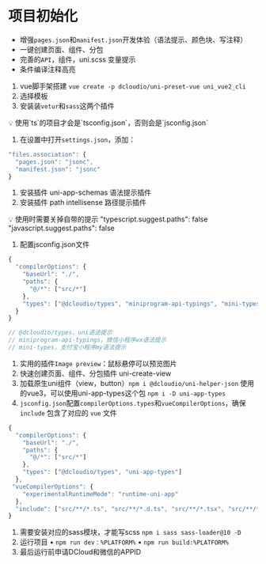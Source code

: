 # 项目初始化

- 增强`pages.json`和`manifest.json`开发体验（语法提示、颜色块、写注释）
- 一键创建页面、组件、分包
- 完善的`API`，组件，uni.scss 变量提示
- 条件编译注释高亮

1. vue脚手架搭建
`vue create -p dcloudio/uni-preset-vue uni_vue2_cli`
2. 选择模板
3. 安装装`vetur`和`sass`这两个插件

<aside>
💡 使用`ts`的项目才会是`tsconfig.json`，否则会是`jsconfig.json`

</aside>

1. 在设置中打开`settings.json`，添加：

```jsx
"files.association": {
  "pages.json": "jsonc",
  "manifest.json": "jsonc"
}
```

1. 安装插件 uni-app-schemas 语法提示插件
2. 安装插件 path intellisense 路径提示插件

<aside>
💡 使用时需要关掉自带的提示
"typescript.suggest.paths": false
"javascript.suggest.paths": false

</aside>

1. 配置jsconfig.json文件

```jsx
{
  "compilerOptions": {
    "baseUrl": "./",
    "paths": {
      "@/*": ["src/*"]
    },
    "types": ["@dcloudio/types", "miniprogram-api-typings", "mini-types"]
  }
}

// @dcloudio/types，uni语法提示
// miniprogram-api-typings，微信小程序wx语法提示
// mini-types，支付宝小程序my语法提示
```

1. 实用的插件`Image preview`：鼠标悬停可以预览图片
2. 快速创建页面、组件、分包插件 uni-create-view
3. 加载原生uni组件（view，button）`npm i @dcloudio/uni-helper-json`
使用的vue3，可以使用uni-app-types这个包 `npm i -D uni-app-types`
4. `jsconfig.json`配置`compilerOptions.types`和`vueCompilerOptions`，确保`include` 包含了对应的 `vue` 文件

```jsx
{
  "compilerOptions": {
    "baseUrl": "./",
    "paths": {
      "@/*": ["src/*"]
    },
    "types": ["@dcloudio/types", "uni-app-types"]
  },
 "vueCompilerOptions": {
    "experimentalRuntimeMode": "runtime-uni-app"
  },
  "include": ["src/**/*.ts", "src/**/*.d.ts", "src/**/*.tsx", "src/**/*.vue"]
}
```

1. 需要安装对应的sass模块，才能写scss `npm i sass sass-loader@10 -D`
2. 运行项目
 • `npm run dev：%PLATFORM%`
 • `npm run build:%PLATFORM%`
3. 最后运行前申请DCloud和微信的APPID